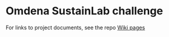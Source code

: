# Omdena SustainLab challenge


For links to project documents, see the repo [Wiki pages](https://dagshub.com/Omdena/SustainLab/wiki)
